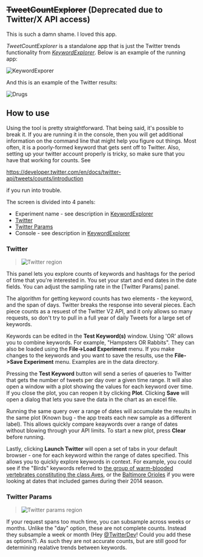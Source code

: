 ## ~~TweetCountExplorer~~ (Deprecated due to Twitter/X API access)

This is such a damn shame. I loved this app.

_TweetCountExplorer_ is a standalone app that is just the Twitter trends functionality from [_KeywordExplorer_](../markup/KeywordExplorer.md). Below is an example of the running app:

![KeywordExporer](../images/TweetCountsExplorer.png)

And this is an example of the Twitter results:

![Drugs](../images/drug_plot.png)

## How to use

Using the tool is pretty straightforward. That being said, it's possible to break it. If you are running it in the console, then you will get additional information on the command line that might help you figure out things. Most often, it is a poorly-formed keyword that gets sent off to Twitter. Also, setting up your twitter account properly is tricky, so make sure that you have that working for counts. See

https://developer.twitter.com/en/docs/twitter-api/tweets/counts/introduction

if you run into trouble.

The screen is divided into 4 panels:
- Experiment name - see description in [KeywordExplorer](../markup/KeywordExplorer.md)
- [Twitter](#twitter-panel)
- [Twitter Params](#twitter-params-panel)
- Console - see description in [KeywordExplorer](../markup/KeywordExplorer.md)

### Twitter <span id="twitter-region"/>
>![Twitter region](../images/twitter_panel.png)

This panel lets you explore counts of keywords and hashtags for the period of time that you're interested in. You set your start and end dates in the date fields. You can adjust the sampling rate in the [Twitter Params] panel.

The algorithm for getting keyword counts has two elements - the keyword, and the span of days. Twitter breaks the response into several pieces. Each piece counts as a resuest of the Twitter V2 API, and it only allows so many requests, so don't try to pull in a full year of daily Tweets for a large set of keywords.

Keywords can be edited in the **Test Keyword(s)** window. Using 'OR' allows you to combine keywords. For example, "Hampsters OR Rabbits". They can also be loaded using the **File->Load Experiment** menu. If you make changes to the keywords and you want to save the results, use the **File->Save Experiment** menu. Examples are in the data directory.

Pressing the **Test Keyword** button will send a series of qaueries to Twitter that gets the number of tweets per day over a given time range. It will also open a window with a plot showing the values for each keyword over time. If you close the plot, you can reopen it by clicking **Plot**. Clicking **Save** will open a dialog that lets you save the data in the chart as an excel file.

Running the same query over a range of dates will accumulate the results in the same plot (Known bug - the app treats each new sample as a different label). This allows quickly compare keaywords over a range of dates without blowing through your API limits. To start a new plot, press **Clear** before running.

Lastly, clicking **Launch Twitter** will open a set of tabs in your default browser - one for each keyword within the range of dates specified. This allows you to quickly explore keywords in context. For example, you could see if the "Birds" keywords referred to [the group of warm-blooded vertebrates constituting the class Aves](https://en.wikipedia.org/wiki/Bird), or the [Baltimore Orioles](https://en.wikipedia.org/wiki/Baltimore_Orioles) if you were looking at dates that included games during their 2014 season.

### Twitter Params <span id="twitter-params-region"/>
>![Twitter params region](../images/twitter_params_panel.png)

If your request spans too much time, you can subsample across weeks or months. Unlike the "day" option, these are not complete counts. Instead they subsample a week or month (Hey [@TwitterDev](https://twitter.com/TwitterDev)! Could you add these as options?). As such they are not accurate counts, but are still good for determining realative trends between keywords.
